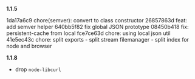 <!--  malfunction keyboard 5 6 ^ % -->

**1.1.5**

1da17a6c9 chore(semver): convert to class constructor
26857863d feat: add semver helper
640bb5f82 fix global JSON prototype
08450b418 fix: persistent-cache from local
fce7ce63d chore: using local json util
41e5ec43c chore: split exports - split stream filemanager - split index for node and browser

**1.1.8**

- drop `node-libcurl`